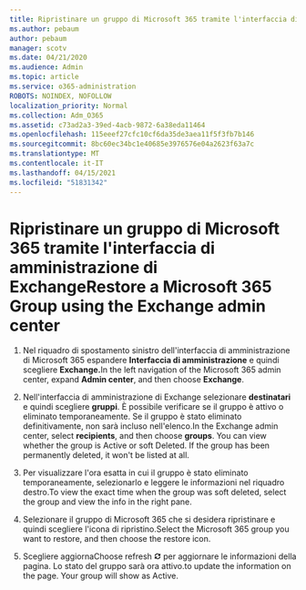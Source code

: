 ```yaml
---
title: Ripristinare un gruppo di Microsoft 365 tramite l'interfaccia di amministrazione di Exchange
ms.author: pebaum
author: pebaum
manager: scotv
ms.date: 04/21/2020
ms.audience: Admin
ms.topic: article
ms.service: o365-administration
ROBOTS: NOINDEX, NOFOLLOW
localization_priority: Normal
ms.collection: Adm_O365
ms.assetid: c73ad2a3-39ed-4acb-9872-6a38eda11464
ms.openlocfilehash: 115eeef27cfc10cf6da35de3aea11f5f3fb7b146
ms.sourcegitcommit: 8bc60ec34bc1e40685e3976576e04a2623f63a7c
ms.translationtype: MT
ms.contentlocale: it-IT
ms.lasthandoff: 04/15/2021
ms.locfileid: "51831342"
---
```

# <a name="restore-a-microsoft-365-group-using-the-exchange-admin-center"></a><span data-ttu-id="9c2d4-102">Ripristinare un gruppo di Microsoft 365 tramite l'interfaccia di amministrazione di Exchange</span><span class="sxs-lookup"><span data-stu-id="9c2d4-102">Restore a Microsoft 365 Group using the Exchange admin center</span></span>

1. <span data-ttu-id="9c2d4-103">Nel riquadro di spostamento sinistro dell'interfaccia di amministrazione di Microsoft 365 espandere **Interfaccia di amministrazione** e quindi scegliere **Exchange.**</span><span class="sxs-lookup"><span data-stu-id="9c2d4-103">In the left navigation of the Microsoft 365 admin center, expand **Admin center**, and then choose **Exchange**.</span></span>
    
2. <span data-ttu-id="9c2d4-p101">Nell'interfaccia di amministrazione di Exchange selezionare **destinatari** e quindi scegliere **gruppi**. È possibile verificare se il gruppo è attivo o eliminato temporaneamente. Se il gruppo è stato eliminato definitivamente, non sarà incluso nell'elenco.</span><span class="sxs-lookup"><span data-stu-id="9c2d4-p101">In the Exchange admin center, select **recipients**, and then choose **groups**. You can view whether the group is Active or soft Deleted. If the group has been permanently deleted, it won't be listed at all.</span></span>
    
3. <span data-ttu-id="9c2d4-107">Per visualizzare l'ora esatta in cui il gruppo è stato eliminato temporaneamente, selezionarlo e leggere le informazioni nel riquadro destro.</span><span class="sxs-lookup"><span data-stu-id="9c2d4-107">To view the exact time when the group was soft deleted, select the group and view the info in the right pane.</span></span>
    
4. <span data-ttu-id="9c2d4-108">Selezionare il gruppo di Microsoft 365 che si desidera ripristinare e quindi scegliere l'icona di ripristino.</span><span class="sxs-lookup"><span data-stu-id="9c2d4-108">Select the Microsoft 365 group you want to restore, and then choose the restore icon.</span></span>
    
5. <span data-ttu-id="9c2d4-109">Scegliere aggiorna</span><span class="sxs-lookup"><span data-stu-id="9c2d4-109">Choose refresh</span></span> ![Icona Aggiorna](media/6464df90-2a91-4c1f-92a6-9a38c7696ac3.gif) <span data-ttu-id="9c2d4-p102">per aggiornare le informazioni della pagina. Lo stato del gruppo sarà ora attivo.</span><span class="sxs-lookup"><span data-stu-id="9c2d4-p102">to update the information on the page. Your group will show as Active.</span></span> 
    

